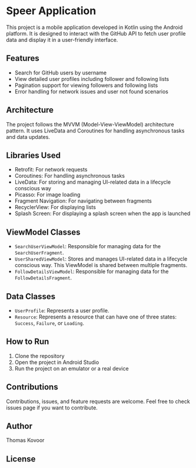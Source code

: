 
# Speer Application

This project is a mobile application developed in Kotlin using the Android platform. It is designed to interact with the GitHub API to fetch user profile data and display it in a user-friendly interface.

## Features

- Search for GitHub users by username
- View detailed user profiles including follower and following lists
- Pagination support for viewing followers and following lists
- Error handling for network issues and user not found scenarios

## Architecture

The project follows the MVVM (Model-View-ViewModel) architecture pattern. It uses LiveData and Coroutines for handling asynchronous tasks and data updates.

## Libraries Used

- Retrofit: For network requests
- Coroutines: For handling asynchronous tasks
- LiveData: For storing and managing UI-related data in a lifecycle conscious way
- Picasso: For image loading
- Fragment Navigation: For navigating between fragments
- RecyclerView: For displaying lists
- Splash Screen: For displaying a splash screen when the app is launched

## ViewModel Classes

- `SearchUserViewModel`: Responsible for managing data for the `SearchUserFragment`.
- `UserSharedViewModel`: Stores and manages UI-related data in a lifecycle conscious way. This ViewModel is shared between multiple fragments.
- `FollowDetailsViewModel`: Responsible for managing data for the `FollowDetailsFragment`.

## Data Classes

- `UserProfile`: Represents a user profile.
- `Resource`: Represents a resource that can have one of three states: `Success`, `Failure`, or `Loading`.

## How to Run

1. Clone the repository
2. Open the project in Android Studio
3. Run the project on an emulator or a real device

## Contributions

Contributions, issues, and feature requests are welcome. Feel free to check issues page if you want to contribute.

## Author

Thomas Kovoor

## License


